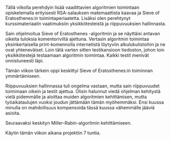 Tällä viikolla perehdyin lisää vaadittavien algoritmien toimintaan opiskelemalla erityisesti RSA-salauksen matemaattista kaavaa ja Sieve of Eratosthenes:in toimintaperiaatetta. Lisäksi olen perehtynyt kurssimateriaalin vaatimuksiin yksikkötesteistä ja riippuvuuksien hallinnasta.

Sain ohjelmoitua Sieve of Eratosthenes -algoritmin ja se näyttäisi antavan oikeita tuloksia komentoriviltä ajettuna. Vertasin algoritmin toimintaa yksinkertaisella print-komennolla internetistä löytyviin alkulukulistoihin ja ne ovat yhteneväiset. Loin tätä varten sitten testikansioon tiedoston, johon loin yksikkötestejä testaamaan algoritmin toimintaa. Kaikki testit menivät onnistuneesti läpi.

Tämän viikon tärkein oppi keskittyi Sieve of Eratosthenes:in toiminnan ymmärtämiseen.

Riippuvuuksien hallinnassa tuli ongelma vastaan, mutta sain riippuvuudet toimimaan oikein ja testit ajettua. Olisin halunnut viedä ohjelman kehitystä vielä pidemmälle ja aloittaa muiden algoritmien kehittämisen, mutta työaikataulujen vuoksi joudun jättämään tämän myöhemmäksi. Ensi kuussa minulla on mahdollisuus kompensoida tässä kuussa vähemmälle jääviä asioita.

Seuraavaksi keskityn Miller-Rabin-algoritmin kehittämiseen.

Käytin tämän viikon aikana projektiin 7 tuntia.
